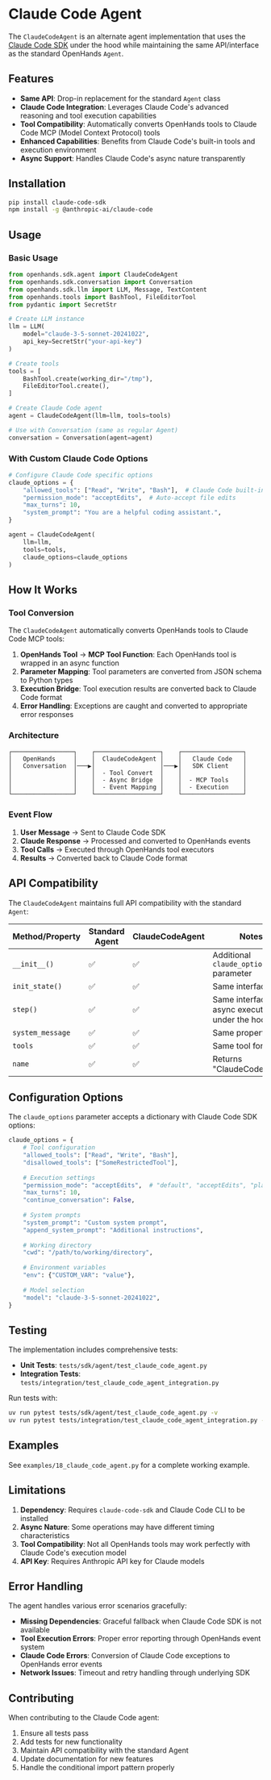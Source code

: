 # Claude Code Agent

The `ClaudeCodeAgent` is an alternate agent implementation that uses the [Claude Code SDK](https://github.com/anthropics/claude-code-sdk-python) under the hood while maintaining the same API/interface as the standard OpenHands `Agent`.

## Features

- **Same API**: Drop-in replacement for the standard `Agent` class
- **Claude Code Integration**: Leverages Claude Code's advanced reasoning and tool execution capabilities
- **Tool Compatibility**: Automatically converts OpenHands tools to Claude Code MCP (Model Context Protocol) tools
- **Enhanced Capabilities**: Benefits from Claude Code's built-in tools and execution environment
- **Async Support**: Handles Claude Code's async nature transparently

## Installation

```bash
pip install claude-code-sdk
npm install -g @anthropic-ai/claude-code
```

## Usage

### Basic Usage

```python
from openhands.sdk.agent import ClaudeCodeAgent
from openhands.sdk.conversation import Conversation
from openhands.sdk.llm import LLM, Message, TextContent
from openhands.tools import BashTool, FileEditorTool
from pydantic import SecretStr

# Create LLM instance
llm = LLM(
    model="claude-3-5-sonnet-20241022",
    api_key=SecretStr("your-api-key")
)

# Create tools
tools = [
    BashTool.create(working_dir="/tmp"),
    FileEditorTool.create(),
]

# Create Claude Code agent
agent = ClaudeCodeAgent(llm=llm, tools=tools)

# Use with Conversation (same as regular Agent)
conversation = Conversation(agent=agent)
```

### With Custom Claude Code Options

```python
# Configure Claude Code specific options
claude_options = {
    "allowed_tools": ["Read", "Write", "Bash"],  # Claude Code built-in tools
    "permission_mode": "acceptEdits",  # Auto-accept file edits
    "max_turns": 10,
    "system_prompt": "You are a helpful coding assistant.",
}

agent = ClaudeCodeAgent(
    llm=llm,
    tools=tools,
    claude_options=claude_options
)
```

## How It Works

### Tool Conversion

The `ClaudeCodeAgent` automatically converts OpenHands tools to Claude Code MCP tools:

1. **OpenHands Tool** → **MCP Tool Function**: Each OpenHands tool is wrapped in an async function
2. **Parameter Mapping**: Tool parameters are converted from JSON schema to Python types
3. **Execution Bridge**: Tool execution results are converted back to Claude Code format
4. **Error Handling**: Exceptions are caught and converted to appropriate error responses

### Architecture

```
┌─────────────────┐    ┌──────────────────┐    ┌─────────────────┐
│   OpenHands     │    │  ClaudeCodeAgent │    │   Claude Code   │
│   Conversation  │───▶│                  │───▶│   SDK Client    │
│                 │    │  - Tool Convert  │    │                 │
│                 │    │  - Async Bridge  │    │  - MCP Tools    │
│                 │    │  - Event Mapping │    │  - Execution    │
└─────────────────┘    └──────────────────┘    └─────────────────┘
```

### Event Flow

1. **User Message** → Sent to Claude Code SDK
2. **Claude Response** → Processed and converted to OpenHands events
3. **Tool Calls** → Executed through OpenHands tool executors
4. **Results** → Converted back to Claude Code format

## API Compatibility

The `ClaudeCodeAgent` maintains full API compatibility with the standard `Agent`:

| Method/Property | Standard Agent | ClaudeCodeAgent | Notes |
|----------------|----------------|-----------------|-------|
| `__init__()` | ✅ | ✅ | Additional `claude_options` parameter |
| `init_state()` | ✅ | ✅ | Same interface |
| `step()` | ✅ | ✅ | Same interface, async execution under the hood |
| `system_message` | ✅ | ✅ | Same property |
| `tools` | ✅ | ✅ | Same tool format |
| `name` | ✅ | ✅ | Returns "ClaudeCodeAgent" |

## Configuration Options

The `claude_options` parameter accepts a dictionary with Claude Code SDK options:

```python
claude_options = {
    # Tool configuration
    "allowed_tools": ["Read", "Write", "Bash"],
    "disallowed_tools": ["SomeRestrictedTool"],
    
    # Execution settings
    "permission_mode": "acceptEdits",  # "default", "acceptEdits", "plan", "bypassPermissions"
    "max_turns": 10,
    "continue_conversation": False,
    
    # System prompts
    "system_prompt": "Custom system prompt",
    "append_system_prompt": "Additional instructions",
    
    # Working directory
    "cwd": "/path/to/working/directory",
    
    # Environment variables
    "env": {"CUSTOM_VAR": "value"},
    
    # Model selection
    "model": "claude-3-5-sonnet-20241022",
}
```

## Testing

The implementation includes comprehensive tests:

- **Unit Tests**: `tests/sdk/agent/test_claude_code_agent.py`
- **Integration Tests**: `tests/integration/test_claude_code_agent_integration.py`

Run tests with:
```bash
uv run pytest tests/sdk/agent/test_claude_code_agent.py -v
uv run pytest tests/integration/test_claude_code_agent_integration.py -v
```

## Examples

See `examples/18_claude_code_agent.py` for a complete working example.

## Limitations

1. **Dependency**: Requires `claude-code-sdk` and Claude Code CLI to be installed
2. **Async Nature**: Some operations may have different timing characteristics
3. **Tool Compatibility**: Not all OpenHands tools may work perfectly with Claude Code's execution model
4. **API Key**: Requires Anthropic API key for Claude models

## Error Handling

The agent handles various error scenarios gracefully:

- **Missing Dependencies**: Graceful fallback when Claude Code SDK is not available
- **Tool Execution Errors**: Proper error reporting through OpenHands event system
- **Claude Code Errors**: Conversion of Claude Code exceptions to OpenHands error events
- **Network Issues**: Timeout and retry handling through underlying SDK

## Contributing

When contributing to the Claude Code agent:

1. Ensure all tests pass
2. Add tests for new functionality
3. Maintain API compatibility with the standard Agent
4. Update documentation for new features
5. Handle the conditional import pattern properly